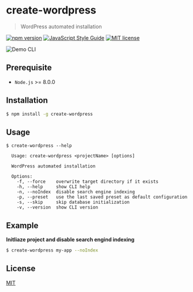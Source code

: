 # create-wordpress

> WordPress automated installation

[![npm version](https://badge.fury.io/js/create-wordpress.svg)](https://npmjs.org/package/create-wordpress "View this project on npm")
[![JavaScript Style Guide](https://img.shields.io/badge/code_style-standard-brightgreen.svg)](https://standardjs.com)
[![MIT license](https://img.shields.io/badge/License-MIT-blue.svg)](https://github.com/VeronQ/create-wordpress/blob/master/LICENSE)

![Demo CLI](../assets/demo.gif?raw=true)

## Prerequisite

* `Node.js` >= 8.0.0

## Installation

```sh
$ npm install -g create-wordpress
```

## Usage

```
$ create-wordpress --help

  Usage: create-wordpress <projectName> [options]
  
  WordPress automated installation
  
  Options:
    -f, --force    overwrite target directory if it exists
    -h, --help     show CLI help
    -n, --noIndex  disable search engine indexing
    -p, --preset   use the last saved preset as default configuration
    -s, --skip     skip database initialization
    -v, --version  show CLI version
```

## Example

**Initliaze project and disable search engind indexing**

```sh
$ create-wordpress my-app --noIndex
```

## License

[MIT](https://github.com/VeronQ/create-wordpress/blob/master/LICENSE)
